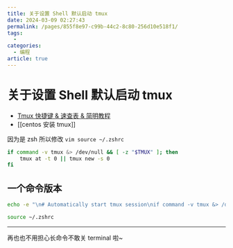 ```yaml
---
title: 关于设置 Shell 默认启动 tmux
date: 2024-03-09 02:27:43
permalink: /pages/855f8e97-c99b-44c2-8c80-256d10e518f1/
tags:
  - 
categories:
  - 编程
article: true
---
```


# 关于设置 Shell 默认启动 tmux

- [Tmux 快捷键 & 速查表 & 简明教程](https://gist.github.com/AngusWG/44043bee8a0e4c39331443ef71efc9b7)
- [[centos 安装 tmux]]

因为是 zsh 所以修改 `vim source ~/.zshrc`

```bash
if command -v tmux &> /dev/null && [ -z "$TMUX" ]; then
    tmux at -t 0 || tmux new -s 0
fi
```

## 一个命令版本

```bash
echo -e "\n# Automatically start tmux session\nif command -v tmux &> /dev/null && [ -z \"\$TMUX\" ]; then\n    tmux attach-session -t 0 || tmux new-session -s 0\nfi\n# Automatically start tmux session end\n" >> ~/.zshrc
```

```bash
source ~/.zshrc
```

---

再也也不用担心长命令不敢关 terminal 啦~
